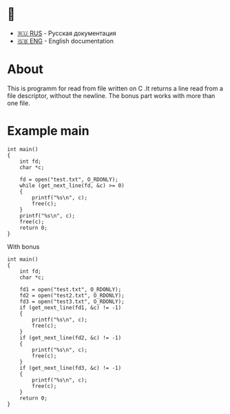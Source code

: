 
# :construction: 

- [:ru: RUS](./README.ru.md) - Русская документация
- [:uk: ENG](./README.md) - English documentation

# About
This is programm for read from file written on C .It returns a line read from a
file descriptor, without the newline.
The bonus part
works with more than one file.

# Example main

```
int main()
{
    int fd;
    char *c;

    fd = open("test.txt", O_RDONLY);
    while (get_next_line(fd, &c) >= 0)
    {
        printf("%s\n", c);
        free(c);
    }
    printf("%s\n", c);
    free(c);
    return 0;
}
```

With bonus

```
int main()
{
    int fd;
    char *c;

    fd1 = open("test.txt", O_RDONLY);
    fd2 = open("test2.txt", O_RDONLY);
    fd3 = open("test3.txt", O_RDONLY);
    if (get_next_line(fd1, &c) != -1)
    {
        printf("%s\n", c);
        free(c);
    }
    if (get_next_line(fd2, &c) != -1)
    {
        printf("%s\n", c);
        free(c);
    }
    if (get_next_line(fd3, &c) != -1)
    {
        printf("%s\n", c);
        free(c);
    }
    return 0;
}
```
